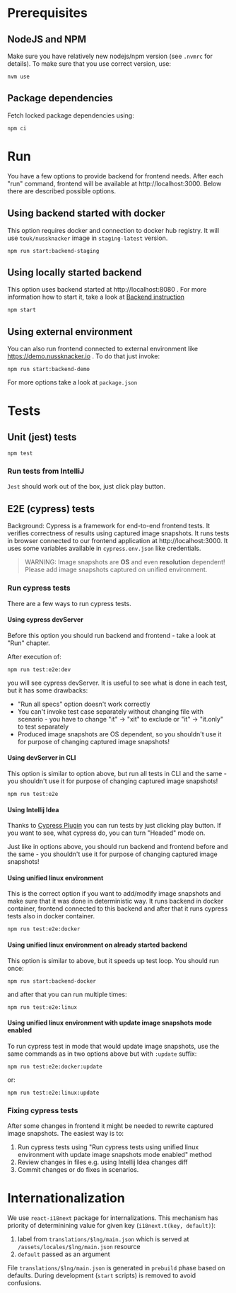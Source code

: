 # Prerequisites

## NodeJS and NPM 

Make sure you have relatively new nodejs/npm version (see `.nvmrc` for details). To make sure that you use correct version, use:
```
nvm use
```

## Package dependencies

Fetch locked package dependencies using:
```
npm ci 
```

# Run

You have a few options to provide backend for frontend needs. After each "run" command, frontend will be available at http://localhost:3000. 
Below there are described possible options.

## Using backend started with docker

This option requires docker and connection to docker hub registry. It will use `touk/nussknacker` image in `staging-latest` version.
```
npm run start:backend-staging
```

## Using locally started backend

This option uses backend started at http://localhost:8080 . For more information how to start it, take a look at [Backend instruction](../README.md) 
```
npm start
```

## Using external environment

You can also run frontend connected to external environment like https://demo.nussknacker.io . To do that just invoke:
```
npm run start:backend-demo
```
For more options take a look at `package.json`

# Tests

## Unit (jest) tests

```
npm test
```

### Run tests from IntelliJ

`Jest` should work out of the box, just click play button.

## E2E (cypress) tests

Background: Cypress is a framework for end-to-end frontend tests. It verifies correctness of results using captured image snapshots.
It runs tests in browser connected to our frontend application at http://localhost:3000. It uses some variables available
in `cypress.env.json` like credentials.

> WARNING: Image snapshots are **OS** and even **resolution** dependent! Please add image snapshots captured on unified environment.

### Run cypress tests

There are a few ways to run cypress tests.

#### Using cypress devServer

Before this option you should run backend and frontend - take a look at "Run" chapter.

After execution of:
```
npm run test:e2e:dev
```
you will see cypress devServer. It is useful to see what is done in each test, but it has some drawbacks:
- "Run all specs" option doesn't work correctly
- You can't invoke test case separately without changing file with scenario - you have to change "it" -> "xit" to exclude or "it" -> "it.only" to test separately 
- Produced image snapshots are OS dependent, so you shouldn't use it for purpose of changing captured image snapshots!
  
#### Using devServer in CLI

This option is similar to option above, but run all tests in CLI and the same - you shouldn't use it for purpose of changing captured image snapshots!
```
npm run test:e2e
```

#### Using Intellij Idea

Thanks to [Cypress Plugin](https://plugins.jetbrains.com/plugin/13819-cypress-support) you can run tests by just clicking play button.
If you want to see, what cypress do, you can turn "Headed" mode on.

Just like in options above, you should run backend and frontend before and the same - you shouldn't use it for purpose of changing captured image snapshots!

#### Using unified linux environment 

This is the correct option if you want to add/modify image snapshots and make sure that it was done in deterministic way.
It runs backend in docker container, frontend connected to this backend and after that it runs cypress tests also in docker container.
```
npm run test:e2e:docker
```

#### Using unified linux environment on already started backend 

This option is similar to above, but it speeds up test loop. You should run once: 
```
npm run start:backend-docker
```

and after that you can run multiple times:
```
npm run test:e2e:linux
```

#### Using unified linux environment with update image snapshots mode enabled

To run cypress test in mode that would update image snapshots, use the same commands as in two options above but with `:update` suffix:
```
npm run test:e2e:docker:update
```
or:
```
npm run test:e2e:linux:update
```

### Fixing cypress tests

After some changes in frontend it might be needed to rewrite captured image snapshots. The easiest way is to:
1. Run cypress tests using "Run cypress tests using unified linux environment with update image snapshots mode enabled" method
2. Review changes in files e.g. using Intellij Idea changes diff
3. Commit changes or do fixes in scenarios.

# Internationalization

We use `react-i18next` package for internalizations. This mechanism has priority of determinining value for given key (`i18next.t(key, default)`):
1. label from `translations/$lng/main.json` which is served at `/assets/locales/$lng/main.json` resource
2. `default` passed as an argument

File `translations/$lng/main.json` is generated in `prebuild` phase based on defaults. During development (`start` scripts) is removed to avoid confusions.
